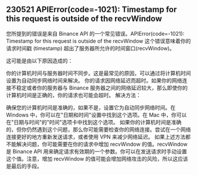 ## 230521 APIError(code=-1021): Timestamp for this request is outside of the recvWindow

您所提到的错误是来自 Binance API 的一个常见错误。APIError(code=-1021): Timestamp for this request is outside of the recvWindow 这个错误意味着你的请求时间戳 (timestamp) 超出了服务器所允许的时间窗口(recvWindow)。

这可能是由以下原因造成的：

你的计算机时间与服务器时间不同步。这是最常见的原因，可以通过将计算机时间设置为自动同步网络时间来解决。
你的请求因网络延迟而超时。如果你的网络连接不稳定或者你的服务器与 Binance 服务器之间的网络延迟较大，那么即使你的计算机时间是正确的，你的请求也可能会超时。
解决方法：

确保您的计算机时间是准确的，如果不是，设置它为自动同步网络时间。在 Windows 中，你可以在"日期和时间"设置中找到这个选项。在 Mac 中，你可以在"日期与时间"的"时间"选项卡中找到这个选项。
如果你的计算机时间是准确的，但你仍然遇到这个问题，那么你可能需要检查你的网络连接。尝试在一个网络连接更好的地方重新发送请求，或者使用 VPN 来减少网络延迟。
如果上述方法都不能解决问题，你可能需要在你的请求中增加 recvWindow 的值。recvWindow 是 Binance API 用来确定请求有效期的一个参数。你可以在发送请求时手动设置这个值。注意，增加 recvWindow 的值可能会增加网络攻击的风险，所以这应该是最后的手段。
